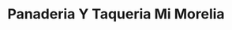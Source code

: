 ---
title: "Panaderia Y Taqueria Mi Morelia"
url: /mesquite/panaderia-y-taqueria-mi-morelia/
shop: Bäckerei
---